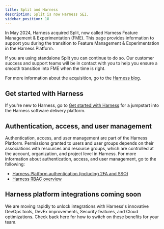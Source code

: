 ```yaml
---
title: Split and Harness
description: Split is now Harness SEI.
sidebar_position: 18
---
```


<CTABanner
  buttonText="View Migration Guide"
  title="We have started to migrate the Propelo platform users to Harness SEI"
  link="/docs/software-engineering-insights/get-started/migrate-propelo-to-harness/migrate-propelo-to-harness-sei"
  closable={true}
  target="_self"
/>

In May 2024, Harness acquired Split, now called Harness Feature Management & Experimentation (FME). This page provides information to support you during the transition to Feature Management & Experimentation in the Harness Platform.

If you are using standalone Split you can continue to do so. Our customer success and support teams will be in contact with you to help you ensure a smooth transition into FME when the time is right.

For more information about the acquisition, go to the [Harness blog](https://www.harness.io/blog/harness-to-acquire-split).

## Get started with Harness

If you're new to Harness, go to [Get started with Harness](/docs/category/get-started-with-harness) for a jumpstart into the Harness software delivery platform.

## Authentication, access, and user management

Authentication, access, and user management are part of the Harness Platform. Permissions granted to users and user groups depends on their associations with resources and resource groups, which are controlled at the account, organization, and project level in Harness. For more information about authentication, access, and user management, go to the following:

* [Harness Platform authentication (including 2FA and SSO)](/docs/category/authentication)
* [Harness RBAC overview](/docs/platform/role-based-access-control/rbac-in-harness)

<!-- todo: add info about FME Admin/User roles and permissions and their management --->

<!-- decision: 2025/02/07 - LS/DK/JA - Remove terminology section because Account and Projects renames are
                                       familiar to readers, while Admin API and Admin API Key will be transitioned
                                       over server steps.

## Terminology

Some Split terminology changed to align with the Harness Platform.

| Split term | Harness term | Comments |
| ------------ | ------------ | -------- |
| Organization | Account | Your company has one Harness account. This is the highest level container. |
| Workspaces | Projects | Each Harness project is a workspace. Harness organizations are umbrellas over projects. |
| Admin API | Harness API | Split Admin API endpoints will eventually be added into Harness API, and endpoints for managing workspaces, users, groups, and permissions will be handled by Harness API. |
| Admin API key | API Key | You will be able to generate Harness API key tokens to work with HTTP API endpoints for Harness FME. |

The following terms are the same:

* [Feature flags](./key-concepts/feature-flags.md)
* [Metrics](./key-concepts/metrics.md)
* [Events](./key-concepts/events.md)
* [Impressions](./key-concepts/impressions.md)
* [Traffic types](./key-concepts/traffic-types.md)
* [Segments](./key-concepts/segments.md)

-->

## Harness platform integrations coming soon

We are moving rapidly to unlock integrations with Harness's innovative DevOps tools, DevEx improvements, Security features, and Cloud optimizations. Check back here for how to switch on these benefits for your team.